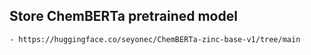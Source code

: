 ## Store ChemBERTa pretrained model
```text
- https://huggingface.co/seyonec/ChemBERTa-zinc-base-v1/tree/main
```
